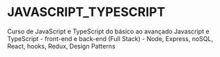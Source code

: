 # JAVASCRIPT_TYPESCRIPT
Curso de JavaScript e TypeScript do básico ao avançado
Javascript e TypeScript - front-end e back-end (Full Stack) - Node, Express, noSQL, React, hooks, Redux, Design Patterns
